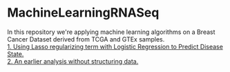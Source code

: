 # MachineLearningRNASeq

In this repository we're applying machine learning algorithms on a Breast Cancer Dataset derived from TCGA and GTEx samples.  
[1. Using Lasso regularizing term with Logistic Regression to Predict Disease State.](Toil_Analysis_ObjOrient.md)  
[2. An earlier analysis without structuring data.](Toil_RSEM.md)

